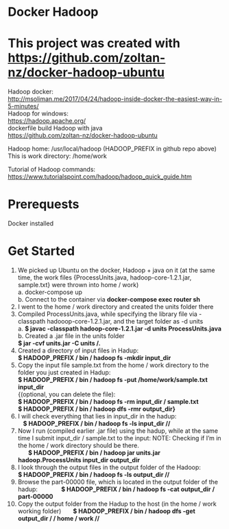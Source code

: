 # Docker Hadoop
# This project was created with https://github.com/zoltan-nz/docker-hadoop-ubuntu 

Hadoop docker:  
http://msoliman.me/2017/04/24/hadoop-inside-docker-the-easiest-way-in-5-minutes/   
Hadoop for windows:  
https://hadoop.apache.org/  
dockerfile build Hadoop with java  
https://github.com/zoltan-nz/docker-hadoop-ubuntu  

Hadoop home: /usr/local/hadoop (HADOOP_PREFIX in github repo above)
This is work directory: /home/work

Tutorial of Hadoop commands:
https://www.tutorialspoint.com/hadoop/hadoop_quick_guide.htm 
# Prerequests  
Docker installed  
# Get  Started  

1. We picked up Ubuntu on the docker, Hadoop + java on it (at the same time, the work files {ProcessUnits.java, hadoop-core-1.2.1.jar, sample.txt} were thrown into home / work)  
  a. docker-compose up  
  b. Connect to the container via **docker-compose exec router sh**  
2. I went to the home / work directory and created the units folder there  
3. Compiled ProcessUnits.java, while specifying the library file via -classpath hadooop-core-1.2.1.jar, and the target folder as -d units  
  a. **$ javac -classpath hadoop-core-1.2.1.jar -d units ProcessUnits.java** 
  b. Created a .jar file in the units folder  
  **$ jar -cvf units.jar -C units /.**  
4. Created a directory of input files in Hadup:  
**$ HADOOP_PREFIX / bin / hadoop fs -mkdir input_dir**  
5. Copy the input file sample.txt from the home / work directory to the folder you just created in Hadup:  
**$ HADOOP_PREFIX / bin / hadoop fs -put /home/work/sample.txt input_dir**  
{(optional, you can delete the file):  
**$ HADOOP_PREFIX / bin / hadoop fs -rm input_dir / sample.txt  
$ HADOOP_PREFIX / bin / hadoop dfs -rmr output_dir}**  
6. I will check everything that lies in input_dir in the hadup:  
   **$ HADOOP_PREFIX / bin / hadoop fs -ls input_dir //**  
7. Now I run (compiled earlier .jar file) using the hadup, while at the same time I submit input_dir / sample.txt to the input:
NOTE: Checking if I’m in the home / work directory should be there.  
      **$ HADOOP_PREFIX / bin / hadoop jar units.jar hadoop.ProcessUnits input_dir output_dir**  
8. I look through the output files in the output folder of the Hadoop:  
**$ HADOOP_PREFIX / bin / hadoop fs -ls output_dir //**
9. Browse the part-00000 file, which is located in the output folder of the hadup:
             **$ HADOOP_PREFIX / bin / hadoop fs -cat output_dir / part-00000**
10. Copy the output folder from the Hadup to the host (in the home / work working folder)
      **$ HADOOP_PREFIX / bin / hadoop dfs -get output_dir / / home / work //**
